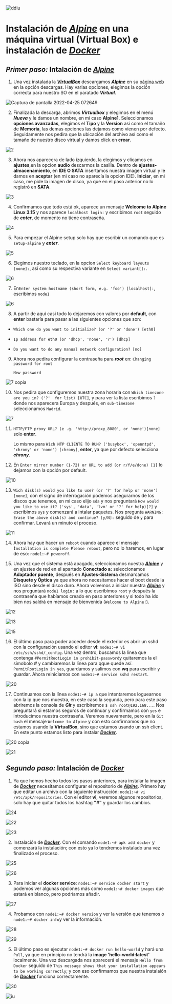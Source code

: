 ![ddiu](https://user-images.githubusercontent.com/91874745/166084192-96e0eaf2-11e4-4956-b58a-315003d3c534.jpeg)

#  Instalación de [***Alpine***](https://alpinelinux.org) en una máquina virtual (Virtual Box) e instalación de [***Docker***](https://www.docker.com)

## ***Primer paso:*** Intalación de [***Alpine***](https://alpinelinux.org) 

  
  1. Una vez instalada la [***VirtualBox***](https://www.virtualbox.org) descargamos [***Alpine***](https://alpinelinux.org) en su [página web](https://alpinelinux.org/downloads/) en la opción descargas. Hay varias opciones, elegimos la opción correcta para nuestro SO en el paratado ***Virtual***.


  ![Captura de pantalla 2022-04-25 072649](https://user-images.githubusercontent.com/91874745/166080546-30b47c81-0103-4ae8-afbd-a8601412b19c.png)


  2. Finalizada la descarga, abrimos ***Virtualbox*** y elegimos en el menú ***Nueva*** y le damos un nombre, en mi caso **Alpine1**. Seleccionamos **opciones avanzadas**, elegimos  el **Tipo** y la **Version** asi como el tamaño de **Memoria**, las demas opciones las dejamos como vienen por defecto. Seguidamente nos pedira que la ubicación del archivo así como el tamaño de nuestro disco virtual y damos click en **crear**.

  ![2](https://user-images.githubusercontent.com/91874745/166080711-e03c338b-1afd-44c4-b056-cb068f9e6cd5.png)



  3. Ahora nos aparecera de lado izquierdo, la elegimos y clicamos en **ajustes**,en la opcion **audio** descarmos la casilla. Dentro de **ajustes-almacenamiento**, en **IDE O SATA** insertamos nuestra imagen virtual y le damos en **aceptar** (en mi caso no aparecía la opcion IDE).
  **Iniciar**, en mi caso, me pide la imagen de disco, ya que en el paso anterior no lo registró en **SATA**.
  
  
  ![3](https://user-images.githubusercontent.com/91874745/166080736-ef46e7a3-9f90-47e9-b478-046f15f939f3.png)


  4. Confirmamos que todo está ok, aparece un mensaje **Welcome to Alpine Linux 3.15** y nos aparece `localhost login:` y escribimos `root` seguido de ***enter***, de momento no tiene contraseña. 

  ![4](https://user-images.githubusercontent.com/91874745/166080814-a8373b9a-4577-43d9-adbd-64eef2a9ebc5.png)


  5. Para empezar el Alpine setup solo hay que escribir un comando que es `setup-alpine` y ***enter***.
  
  
  ![5](https://user-images.githubusercontent.com/91874745/166080877-bfc47971-ae50-4bff-be2f-ce70953d567f.png)

  

  6. Elegimos nuestro teclado, en la opcion `Select keyboard layouts [none]:`, así como su respectiva variante en `Select variant[]:`.
  
  
  ![6](https://user-images.githubusercontent.com/91874745/166080945-4c303333-ff1a-45ea-8ff3-6b973fa937f9.png)


  7. En`Enter system hostname (short form, e.g. 'foo') [localhost]:`, escribimos `node1`

  ![6](https://user-images.githubusercontent.com/91874745/166081127-fd493361-8a51-42a6-ac94-51f9e4b177b0.png)


  8. A partir de aquí casi todo lo dejaremos con valores por **default**, con **enter** bastaría para pasar a las siguientes opciones que son:

  + `Which one do you want to initialize? (or '?' or 'done') [eth0]`

  + `Ip address for eth0 (or 'dhcp', 'none', '?') [dhcp]`

  + `Do you want to do any manual network configuration? [no]`

  9. Ahora nos pedira configurar la contraseña para ***root***
  en:
   `Changing password for root` 
    
      `New password`
   
   ![7 copia](https://user-images.githubusercontent.com/91874745/166081188-8990b00f-7063-4d5d-ad49-cd352265ac81.png)

 

  
  10. Nos pedira que configuremos nuestra zona horaria con `Which timezone are you in? ('?'  for list) [UTC]`, y para ver la lista escribimos `?` donde nos aparecera Europa y después, en `sub-timezone` seleccionamos `Madrid`.

  ![7](https://user-images.githubusercontent.com/91874745/166081341-952d9d07-6a37-4cab-a393-00b8497497f6.png)


  11. `HTTP/FTP proxy URL? (e .g. 'http://proxy_8080', or 'none')[none]` solo **enter**.

      Lo mismo para `Wich NTP CLIENTE TO RUN? ('busybox', 'openntpd', 'chrony' or 'none') [chrony]`, **enter**, ya que por defecto selecciona ***chrony***.
  
  12. En `Enter mirror number (1-72) or URL to add (or r/f/e/done) [1]` lo dejamos con la opción por default.
  
  
  ![10](https://user-images.githubusercontent.com/91874745/166081464-8846ee63-e046-4001-9b30-1cdcdce47ce2.png)

 

  13. `Wich disk(s) would you like to use? (or '?' for help or 'none')[none]`, con el signo de interrogación podemos asegurarnos de los discos que tenemos, en mi caso elijo `sda` y nos preguntará `How would you like to use it? ('sys', 'data', 'lvm' or '?' for help)[?]` y escribimos `sys` y comenzará a intalar paquetes. Nos pregunta `WARNING: Erase the above disk(s) and continue? [y/N]:` seguido de `y` para confirmar. Levará un minuto el proceso. 

  ![11](https://user-images.githubusercontent.com/91874745/166081587-638d7875-7eae-44f0-b79c-26a97ae07ae1.png)


  14. Ahora hay que hacer un `reboot` cuando aparece el mensaje `Ìnstallation is complete Please reboot`, pero no lo haremos, en lugar de eso: `node1:~# poweroff`. 
  
  15. Una vez que el sistema está apagado, seleccionamos nuestra [***Alpine***](https://alpinelinux.org) y en ajustes de red en el apartado **Conectado a:** seleccionamos **Adaptador puente**, después en **Ajustes-Sistema** desmarcamos **Disquete y Óptica** ya que ahora no necesitamos hacer el boot desde la ISO sino desde el disco duro. Ahora volvemos a iniciar nuestra [***Alpine***](https://alpinelinux.org) y nos preguntará `node1 login:` a lo que escribimos `root` y después la contraseña que habíamos creado en paso anteriores y si todo ha ido bien nos saldrá en mensaje de bienvenida (`Welcome to Alpine!`).


  ![12](https://user-images.githubusercontent.com/91874745/166081686-3f2d70c0-b5c0-44a6-8d7e-97fe07b1438e.png)
  
  ![13](https://user-images.githubusercontent.com/91874745/166081732-b7d0839e-9d0f-4dbc-86f2-6b34da929db3.png)
  
  ![15](https://user-images.githubusercontent.com/91874745/166081795-f496f9d5-6d86-4af6-8259-b93aa6d9f209.png)


  
  16. El último paso para poder acceder desde el exterior es abrir un sshd con la configuración usando el editor **vi**: `node1:~# vi /etc/ssh/sshd/_config`. Una vez dentro, buscamos la línea que contenga `#PermitRootLogin in prohibit-password`y quitaremos la el símobolo **#** y cambiaremos la línea para qque quede así: `PermitRootLogin in yes`, guardamos y salimos con **wq** para escribir y guardar. Ahora reiniciamos con `node1:~# service sshd restart`.

  

  ![20](https://user-images.githubusercontent.com/91874745/166082382-a4820476-254a-49e4-b75b-fe4b0ca22cd4.png)


  

  17. Continuamos con la línea `node1:~# ip a`
  que intentaremos loguearnos con la ip que nos muestra, en este caso la segunda, pero para este paso abriremos la consola de ***Git*** y escribiremos `$ ssh root@192.168...`. Nos preguntará si estamos seguros de continuar y confirmamos con `yes` e introducimos nuestra contraseña.
   Veremos nuevamente, pero en la `Git bash` el mensaje `Welcome to Alpine` y con esto confirmamos que no estamos usando la **VirtualBox**, sino que estamos usando un ssh client. En este punto estamos listo para instalar [***Docker***](https://www.docker.com).
   
   
  ![20 copia](https://user-images.githubusercontent.com/91874745/166082530-ca834489-7d84-4f17-a85f-9cab0500ae2e.png)
  
  
  ![21](https://user-images.githubusercontent.com/91874745/166082666-31e7a842-394d-43a8-a489-a92521fdc8e3.png)

  
 
  
  ## ***Segundo paso:*** Intalación de [***Docker***](https://www.docker.com)

  1. Ya que hemos hecho todos los pasos anteriores, para instalar la imagen de [***Docker***](https://www.docker.com) necesitamos configurar el repositorio de [***Alpine***](https://alpinelinux.org). Primero hay que editar un archivo con la siguiente instrucción: `node1:~# vi /etc/apk/repositories`.  Con el editor **vi**, veremos algunos repositorios, solo hay que quitar todos los hashtag **"#"** y guardar los cambios.


  ![24](https://user-images.githubusercontent.com/91874745/166083054-c9607552-584b-40e0-b2f6-e8a22e599f76.png)

  ![22](https://user-images.githubusercontent.com/91874745/166082892-78d165aa-09f3-4b94-9c6a-5e5d7b73da46.png)
  
  ![23](https://user-images.githubusercontent.com/91874745/166082937-d751adf3-a293-4186-a2b6-6c9fa6c7535f.png)


  2. Instalación de [***Docker***](https://www.docker.com). Con el comando `node1:~# apk add docker` y comenzará la instalación; con esto ya lo tendremos instalado una vez finalizado el proceso. 

  ![25](https://user-images.githubusercontent.com/91874745/166083187-b878e506-1947-46e9-9e5b-b7f35c0b6f97.png)
  
  ![26](https://user-images.githubusercontent.com/91874745/166083313-5f234057-9c44-4b3b-9aa6-ee05d47cb9d7.png)

  
  3. Para iniciar el **docker service**:
  `node1:~# service docker start` y podemos ver algunas opciones más como `node1:~# docker images` que estará en blanco, pero podríamos añadir.
  
  ![27](https://user-images.githubusercontent.com/91874745/166083354-a21f31f8-c266-4f21-81e8-97c5bd381100.png)


  4. Probamos con `node1:~# docker version` y ver la versión que tenemos o `node1:~# docker info`y ver la información. 
  
  ![28](https://user-images.githubusercontent.com/91874745/166083386-f32e6092-f36f-4cb2-9918-ca0e1423c181.png)
  
  
  
  ![29](https://user-images.githubusercontent.com/91874745/166083500-b9c16448-261d-4988-a28e-1bfbc8e71547.png)



  5. El último paso es ejecutar `node1:~# docker run hello-world` y hará una `Pull`, ya que en principio no tendrá la **image 'hello-world:latest'** localmente. Una vez descargada nos aparecerá el mensaje `Hello from Docker` seguido de `This message shows that your installation appears to be working correctly`; y con eso confirmamos que nuestra instalaión de 
  [***Docker***](https://www.docker.com) funciona correctamente. 
  
  
  ![30](https://user-images.githubusercontent.com/91874745/166083587-080b7237-c63a-4118-be1d-1035ba7cfd13.png)

  
  ![iu](https://user-images.githubusercontent.com/91874745/166083632-67fa81b8-356a-4990-84ee-18875512f6cc.gif)

  
